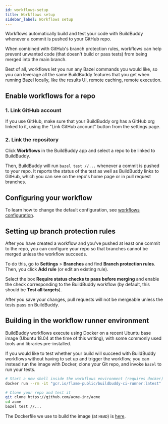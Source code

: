 ```yaml
---
id: workflows-setup
title: Workflows setup
sidebar_label: Workflows setup
---
```


Workflows automatically build and test your code with
BuildBuddy whenever a commit is pushed to your GitHub repo.

When combined with GitHub's branch protection rules, workflows can help prevent
unwanted code (that doesn't build or pass tests) from being merged into the main branch.

Best of all, workflows let you run any Bazel commands you would like,
so you can leverage all the same BuildBuddy features that you get when
running Bazel locally, like the results UI, remote caching, remote execution.

## Enable workflows for a repo

### 1. Link GitHub account

If you use GitHub, make sure that your BuildBuddy org has a GitHub
org linked to it, using the "Link GitHub account" button from the
settings page.

### 2. Link the repository

Click **Workflows** in the BuildBuddy app and select a repo to
be linked to BuildBuddy.

Then, BuildBuddy will run `bazel test //...` whenever a commit is pushed to
your repo. It reports the status of the test as well as BuildBuddy links to
GitHub, which you can see on the repo's home page or in pull request branches.

## Configuring your workflow

To learn how to change the default configuration, see [workflows configuration](workflows-config.md).

## Setting up branch protection rules

After you have created a workflow and you've pushed at least one commit
to the repo, you can configure your repo so that branches cannot be
merged unless the workflow succeeds.

To do this, go to **Settings** > **Branches** and find **Branch protection rules**.
Then, you click **Add rule** (or edit an existing rule).

Select the box **Require status checks to pass before merging** and enable
the check corresponding to the BuildBuddy workflow (by default, this should
be **Test all targets**).

After you save your changes, pull requests will not be mergeable unless
the tests pass on BuildBuddy.

## Building in the workflow runner environment

BuildBuddy workflows execute using Docker on a recent Ubuntu base image
(Ubuntu 18.04 at the time of this writing), with some commonly used tools
and libraries pre-installed.

If you would like to test whether your build will succeed with
BuildBuddy workflows without having to set up and trigger the workflow,
you can instead run the image with Docker, clone your Git repo, and invoke
`bazel` to run your tests.

```bash
# Start a new shell inside the workflows environment (requires docker)
docker run --rm -it "gcr.io/flame-public/buildbuddy-ci-runner:latest"

# Clone your repo and test it
git clone https://github.com/acme-inc/acme
cd acme
bazel test //...
```

The Dockerfile we use to build the image (at `HEAD`) is [here](https://github.com/buildbuddy-io/buildbuddy/blob/master/enterprise/dockerfiles/ci_runner_image/Dockerfile).
